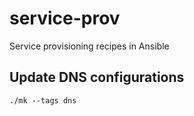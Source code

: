 # service-prov

Service provisioning recipes in Ansible

## Update DNS configurations

```
./mk --tags dns
```
